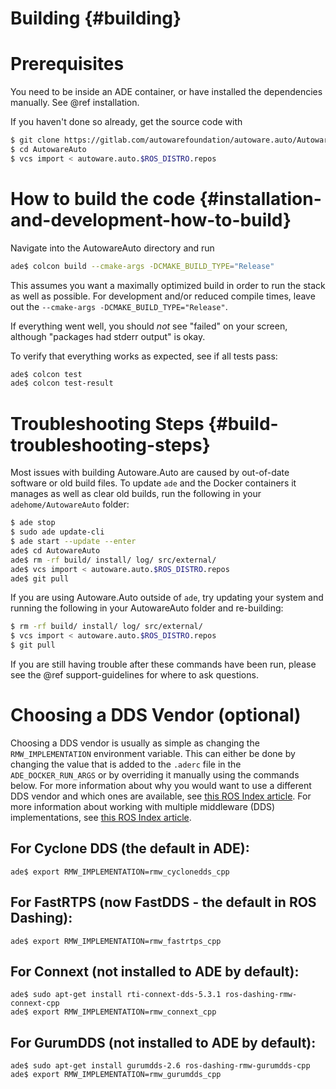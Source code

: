 Building {#building}
========

# Prerequisites
You need to be inside an ADE container, or have installed the dependencies manually. See @ref installation.

If you haven't done so already, get the source code with 

```bash
$ git clone https://gitlab.com/autowarefoundation/autoware.auto/AutowareAuto.git
$ cd AutowareAuto
$ vcs import < autoware.auto.$ROS_DISTRO.repos
```


# How to build the code {#installation-and-development-how-to-build}
Navigate into the AutowareAuto directory and run

```bash
ade$ colcon build --cmake-args -DCMAKE_BUILD_TYPE="Release"
```

This assumes you want a maximally optimized build in order to run the stack as well as possible. For development and/or reduced compile times, leave out the `--cmake-args -DCMAKE_BUILD_TYPE="Release"`.

If everything went well, you should _not_ see "failed" on your screen, although "packages had stderr output" is okay.

To verify that everything works as expected, see if all tests pass:

```bash
ade$ colcon test
ade$ colcon test-result
```

# Troubleshooting Steps {#build-troubleshooting-steps}

Most issues with building Autoware.Auto are caused by out-of-date software or old build files.
To update `ade` and the Docker containers it manages as well as clear old builds, run the following in your `adehome/AutowareAuto` folder:

```bash
$ ade stop
$ sudo ade update-cli
$ ade start --update --enter
ade$ cd AutowareAuto
ade$ rm -rf build/ install/ log/ src/external/
ade$ vcs import < autoware.auto.$ROS_DISTRO.repos
ade$ git pull
```

If you are using Autoware.Auto outside of `ade`, try updating your system and running the following in your AutowareAuto folder and re-building:

```bash
$ rm -rf build/ install/ log/ src/external/
$ vcs import < autoware.auto.$ROS_DISTRO.repos
$ git pull
```

If you are still having trouble after these commands have been run, please see the @ref support-guidelines for where to ask questions.


# Choosing a DDS Vendor (optional)

Choosing a DDS vendor is usually as simple as changing the `RMW_IMPLEMENTATION` environment variable.
This can either be done by changing the value that is added to the `.aderc` file in the `ADE_DOCKER_RUN_ARGS` or by overriding it manually using the commands below.
For more information about why you would want to use a different DDS vendor and which ones are available, see [this ROS Index article](https://index.ros.org/doc/ros2/Concepts/DDS-and-ROS-middleware-implementations/).
For more information about working with multiple middleware (DDS) implementations, see [this ROS Index article](https://index.ros.org/doc/ros2/Tutorials/Working-with-multiple-RMW-implementations/).

## For Cyclone DDS (the default in ADE):

```
ade$ export RMW_IMPLEMENTATION=rmw_cyclonedds_cpp
```

## For FastRTPS (now FastDDS - the default in ROS Dashing):
```
ade$ export RMW_IMPLEMENTATION=rmw_fastrtps_cpp
```

## For Connext (not installed to ADE by default):
```
ade$ sudo apt-get install rti-connext-dds-5.3.1 ros-dashing-rmw-connext-cpp
ade$ export RMW_IMPLEMENTATION=rmw_connext_cpp
```

## For GurumDDS (not installed to ADE by default):
```
ade$ sudo apt-get install gurumdds-2.6 ros-dashing-rmw-gurumdds-cpp
ade$ export RMW_IMPLEMENTATION=rmw_gurumdds_cpp
```